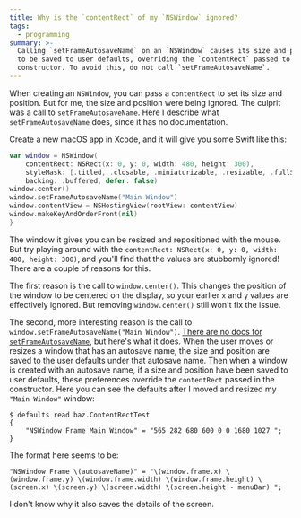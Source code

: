 ```yaml
---
title: Why is the `contentRect` of my `NSWindow` ignored?
tags:
  - programming
summary: >-
  Calling `setFrameAutosaveName` on an `NSWindow` causes its size and position
  to be saved to user defaults, overriding the `contentRect` passed to the
  constructor. To avoid this, do not call `setFrameAutosaveName`.
---
```


When creating an `NSWindow`,
you can pass a `contentRect` to set its size and position.
But for me, the size and position were being ignored.
The culprit was a call to `setFrameAutosaveName`.
Here I describe what `setFrameAutosaveName` does,
since it has no documentation.

Create a new macOS app in Xcode,
and it will give you some Swift like this:

```swift
var window = NSWindow(
    contentRect: NSRect(x: 0, y: 0, width: 480, height: 300),
    styleMask: [.titled, .closable, .miniaturizable, .resizable, .fullSizeContentView],
    backing: .buffered, defer: false)
window.center()
window.setFrameAutosaveName("Main Window")
window.contentView = NSHostingView(rootView: contentView)
window.makeKeyAndOrderFront(nil)
}
```

The window it gives you can be resized and repositioned with the mouse.
But try playing around with the `contentRect: NSRect(x: 0, y: 0, width: 480, height: 300)`,
and you'll find that the values are stubbornly ignored!
There are a couple of reasons for this.

The first reason is the call to `window.center()`.
This changes the position of the window to be centered on the display,
so your earlier `x` and `y` values are effectively ignored.
But removing `window.center()` still won't fix the issue.

The second, more interesting reason is the call to
`window.setFrameAutosaveName("Main Window")`.
[There are no docs for `setFrameAutosaveName`](https://developer.apple.com/documentation/appkit/nswindow/1419509-setframeautosavename),
but here's what it does.
When the user moves or resizes a window that has an autosave name,
the size and position are saved to the user defaults under that autosave name.
Then when a window is created with an autosave name,
if a size and position have been saved to user defaults,
these preferences override the `contentRect` passed in the constructor.
Here you can see the defaults after I moved and resized my `"Main Window"` window:

```
$ defaults read baz.ContentRectTest
{
    "NSWindow Frame Main Window" = "565 282 680 600 0 0 1680 1027 ";
}
```

The format here seems to be:

```
"NSWindow Frame \(autosaveName)" = "\(window.frame.x) \(window.frame.y) \(window.frame.width) \(window.frame.height) \(screen.x) \(screen.y) \(screen.width) \(screen.height - menuBar) ";
```

I don't know why it also saves the details of the screen.
